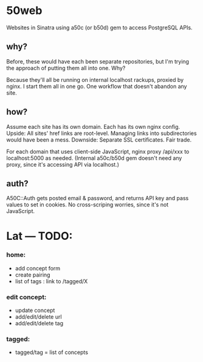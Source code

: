# 50web

Websites in Sinatra using a50c (or b50d) gem to access PostgreSQL APIs.

## why?

Before, these would have each been separate repositories, but I'm trying the approach of putting them all into one.  Why?

Because they'll all be running on internal localhost rackups, proxied by nginx.  I start them all in one go.  One workflow that doesn't abandon any site.

## how?

Assume each site has its own domain.  Each has its own nginx config.
Upside: All sites' href links are root-level.  Managing links into subdirectories would have been a mess.
Downside: Separate SSL certificates.  Fair trade.

For each domain that uses client-side JavaScript, nginx proxy /api/xxx to localhost:5000 as needed.
(Internal a50c/b50d gem doesn't need any proxy, since it's accessing API via localhost.)

## auth?

A50C::Auth gets posted email & password, and returns API key and pass values to set in cookies.  No cross-scriping worries, since it's not JavaScript.

# Lat — TODO:

### home:

* add concept form
* create pairing
* list of tags : link to /tagged/X

### edit concept:

* update concept
* add/edit/delete url
* add/edit/delete tag

### tagged:

* tagged/tag = list of concepts

